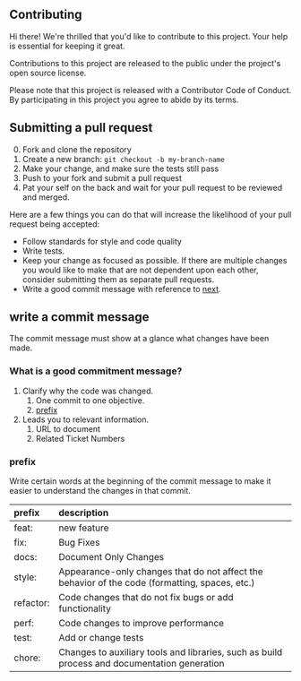 ## Contributing

Hi there! We're thrilled that you'd like to contribute to this project. Your help is essential for keeping it great.

Contributions to this project are released to the public under the project's open source license.

Please note that this project is released with a Contributor Code of Conduct. By participating in this project you agree to abide by its terms.

## Submitting a pull request

0. Fork and clone the repository
1. Create a new branch: `git checkout -b my-branch-name`
2. Make your change, and make sure the tests still pass
3. Push to your fork and submit a pull request
4. Pat your self on the back and wait for your pull request to be reviewed and merged.

Here are a few things you can do that will increase the likelihood of your pull request being accepted:

- Follow standards for style and code quality
- Write tests.
- Keep your change as focused as possible. If there are multiple changes you would like to make that are not dependent upon each other, consider submitting them as separate pull requests.
- Write a good commit message with reference to [next](#write_a_commit_message).



## write a commit message

The commit message must show at a glance what changes have been made.

### What is a good commitment message?
1. Clarify why the code was changed.
	1. One commit to one objective.
	2. [prefix](#prefix)
2. Leads you to relevant information.
	1. URL to document
	2. Related Ticket Numbers


### prefix
Write certain words at the beginning of the commit message to make it easier to understand the changes in that commit.


| prefix | description |
|:---|:---|
|feat: |new feature |
|fix: |Bug Fixes |
|docs: |Document Only Changes |
|style: |Appearance-only changes that do not affect the behavior of the code (formatting, spaces, etc.) |
|refactor: |Code changes that do not fix bugs or add functionality |
|perf: |Code changes to improve performance |
|test: |Add or change tests|
|chore: |Changes to auxiliary tools and libraries, such as build process and documentation generation|


